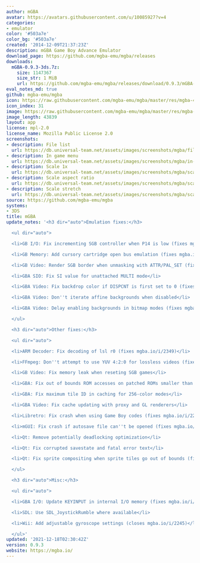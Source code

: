```yaml
---
author: mGBA
avatar: https://avatars.githubusercontent.com/u/10085927?v=4
categories:
- emulator
color: '#503a7e'
color_bg: '#503a7e'
created: '2014-12-09T21:37:23Z'
description: mGBA Game Boy Advance Emulator
download_page: https://github.com/mgba-emu/mgba/releases
downloads:
  mGBA-0.9.3-3ds.7z:
    size: 1147367
    size_str: 1 MiB
    url: https://github.com/mgba-emu/mgba/releases/download/0.9.3/mGBA-0.9.3-3ds.7z
eval_notes_md: true
github: mgba-emu/mgba
icon: https://raw.githubusercontent.com/mgba-emu/mgba/master/res/mgba-48.png
icon_index: 31
image: https://raw.githubusercontent.com/mgba-emu/mgba/master/res/mgba-256.png
image_length: 43839
layout: app
license: mpl-2.0
license_name: Mozilla Public License 2.0
screenshots:
- description: File list
  url: https://db.universal-team.net/assets/images/screenshots/mgba/file-list.png
- description: In game menu
  url: https://db.universal-team.net/assets/images/screenshots/mgba/in-game-menu.png
- description: Scale 1x
  url: https://db.universal-team.net/assets/images/screenshots/mgba/scale-1x.png
- description: Scale aspect ratio
  url: https://db.universal-team.net/assets/images/screenshots/mgba/scale-aspect-ratio.png
- description: Scale stretch
  url: https://db.universal-team.net/assets/images/screenshots/mgba/scale-stretch.png
source: https://github.com/mgba-emu/mgba
systems:
- 3DS
title: mGBA
update_notes: '<h3 dir="auto">Emulation fixes:</h3>

  <ul dir="auto">

  <li>GB I/O: Fix incrementing SGB controller when P14 is low (fixes mgba.io/i/2202)</li>

  <li>GB Memory: Add cursory cartridge open bus emulation (fixes mgba.io/i/2032)</li>

  <li>GB Video: Render SGB border when unmasking with ATTR/PAL_SET (fixes mgba.io/i/2261)</li>

  <li>GBA SIO: Fix SI value for unattached MULTI mode</li>

  <li>GBA Video: Fix backdrop color if DISPCNT is first set to 0 (fixes mgba.io/i/2260)</li>

  <li>GBA Video: Don''t iterate affine backgrounds when disabled</li>

  <li>GBA Video: Delay enabling backgrounds in bitmap modes (fixes mgba.io/i/1668)</li>

  </ul>

  <h3 dir="auto">Other fixes:</h3>

  <ul dir="auto">

  <li>ARM Decoder: Fix decoding of lsl r0 (fixes mgba.io/i/2349)</li>

  <li>FFmpeg: Don''t attempt to use YUV 4:2:0 for lossless videos (fixes mgba.io/i/2084)</li>

  <li>GB Video: Fix memory leak when reseting SGB games</li>

  <li>GBA: Fix out of bounds ROM accesses on patched ROMs smaller than 32 MiB</li>

  <li>GBA: Fix maximum tile ID in caching for 256-color modes</li>

  <li>GBA Video: Fix cache updating with proxy and GL renderers</li>

  <li>Libretro: Fix crash when using Game Boy codes (fixes mgba.io/i/2281)</li>

  <li>mGUI: Fix crash if autosave file can''t be opened (fixes mgba.io/i/2268)</li>

  <li>Qt: Remove potentially deadlocking optimization</li>

  <li>Qt: Fix corrupted savestate and fatal error text</li>

  <li>Qt: Fix sprite compositing when sprite tiles go out of bounds (fixes mgba.io/i/2348)</li>

  </ul>

  <h3 dir="auto">Misc:</h3>

  <ul dir="auto">

  <li>GBA I/O: Update KEYINPUT in internal I/O memory (fixes mgba.io/i/2235)</li>

  <li>SDL: Use SDL_JoystickRumble where available</li>

  <li>Wii: Add adjustable gyroscope settings (closes mgba.io/i/2245)</li>

  </ul>'
updated: '2021-12-18T02:30:42Z'
version: 0.9.3
website: https://mgba.io/
---
```


